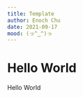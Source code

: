 ```yaml
---
title: Template
author: Enoch Chu
date: 2021-09-17
mood: (っ^‿^)っ
---
```


# Hello World

Hello World